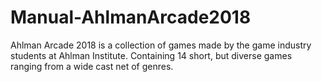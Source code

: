 # Manual-AhlmanArcade2018
Ahlman Arcade 2018 is a collection of games made by the game industry students at Ahlman Institute. Containing 14 short, but diverse games ranging from a wide cast net of genres. 
